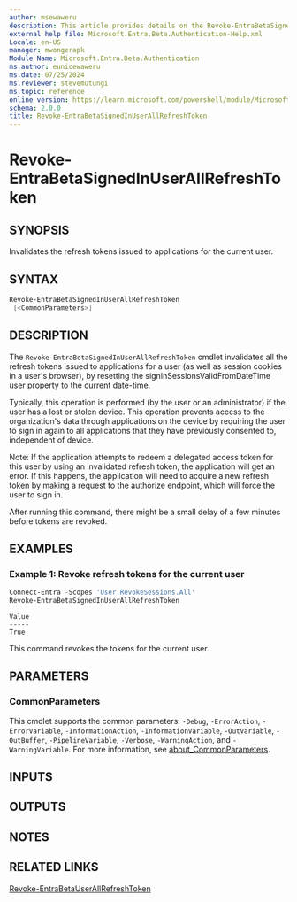 ```yaml
---
author: msewaweru
description: This article provides details on the Revoke-EntraBetaSignedInUserAllRefreshToken command.
external help file: Microsoft.Entra.Beta.Authentication-Help.xml
Locale: en-US
manager: mwongerapk
Module Name: Microsoft.Entra.Beta.Authentication
ms.author: eunicewaweru
ms.date: 07/25/2024
ms.reviewer: stevemutungi
ms.topic: reference
online version: https://learn.microsoft.com/powershell/module/Microsoft.Entra.Beta/Revoke-EntraBetaSignedInUserAllRefreshToken
schema: 2.0.0
title: Revoke-EntraBetaSignedInUserAllRefreshToken
---
```


# Revoke-EntraBetaSignedInUserAllRefreshToken

## SYNOPSIS

Invalidates the refresh tokens issued to applications for the current user.

## SYNTAX

```powershell
Revoke-EntraBetaSignedInUserAllRefreshToken
 [<CommonParameters>]
```

## DESCRIPTION

The `Revoke-EntraBetaSignedInUserAllRefreshToken` cmdlet invalidates all the refresh tokens issued to applications for a user (as well as session cookies in a user's browser), by resetting the signInSessionsValidFromDateTime user property to the current date-time.

Typically, this operation is performed (by the user or an administrator) if the user has a lost or stolen device. This operation prevents access to the organization's data through applications on the device by requiring the user to sign in again to all applications that they have previously consented to, independent of device.

Note: If the application attempts to redeem a delegated access token for this user by using an invalidated refresh token, the application will get an error. If this happens, the application will need to acquire a new refresh token by making a request to the authorize endpoint, which will force the user to sign in.

After running this command, there might be a small delay of a few minutes before tokens are revoked.

## EXAMPLES

### Example 1: Revoke refresh tokens for the current user

```powershell
Connect-Entra -Scopes 'User.RevokeSessions.All'
Revoke-EntraBetaSignedInUserAllRefreshToken
```

```Output
Value
-----
True
```

This command revokes the tokens for the current user.

## PARAMETERS

### CommonParameters

This cmdlet supports the common parameters: `-Debug`, `-ErrorAction`, `-ErrorVariable`, `-InformationAction`, `-InformationVariable`, `-OutVariable`, `-OutBuffer`, `-PipelineVariable`, `-Verbose`, `-WarningAction`, and `-WarningVariable`. For more information, see [about_CommonParameters](https://go.microsoft.com/fwlink/?LinkID=113216).

## INPUTS

## OUTPUTS

## NOTES

## RELATED LINKS

[Revoke-EntraBetaUserAllRefreshToken](Revoke-EntraBetaUserAllRefreshToken.md)
